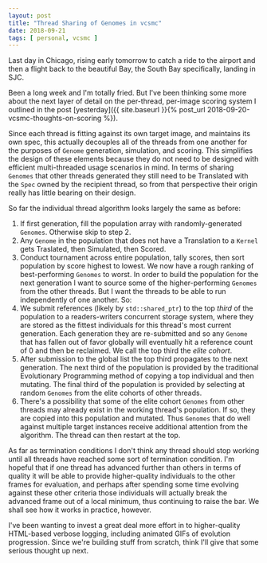 ```yaml
---
layout: post
title: "Thread Sharing of Genomes in vcsmc"
date: 2018-09-21
tags: [ personal, vcsmc ]
---
```


Last day in Chicago, rising early tomorrow to catch a ride to the airport and
then a flight back to the beautiful Bay, the South Bay specifically, landing in
SJC.

Been a long week and I'm totally fried. But I've been thinking some more about
the next layer of detail on the per-thread, per-image scoring system I outlined
in the post
[yesterday]({{ site.baseurl }}{% post_url 2018-09-20-vcsmc-thoughts-on-scoring %}).

Since each thread is fitting against its own target image, and maintains its own
spec, this actually decouples all of the threads from one another for the
purposes of `Genome` generation, simulation, and scoring. This simplifies the
design of these elements because they do not need to be designed with efficient
multi-threaded usage scenarios in mind. In terms of sharing `Genomes` that
other threads generated they still need to be Translated with the `Spec` owned
by the recipient thread, so from that perspective their origin really has little
bearing on their design.

So far the individual thread algorithm looks largely the same as before:

  1. If first generation, fill the population array with randomly-generated
    `Genomes`. Otherwise skip to step 2.
  2. Any `Genome` in the population that does not have a Translation to a
    `Kernel` gets Traslated, then Simulated, then Scored.
  3. Conduct tournament across entire population, tally scores, then sort
    population by score highest to lowest. We now have a rough ranking of
    best-performing `Genomes` to worst. In order to build the population for
    the next generation I want to source some of the higher-performing `Genomes`
    from the other threads. But I want the threads to be able to run
    independently of one another. So:
  4. We submit references (likely by `std::shared_ptr`) to the top *third* of
    the population to a readers-writers concurrent storage system, where they
    are stored as the fittest individuals for this thread's most current
    generation. Each generation they are re-submitted and so any `Genome` that
    has fallen out of favor globally will eventually hit a reference count of
    0 and then be reclaimed. We call the top third the *elite cohort*.
  5. After submission to the global list the top third propagates to the next
    generation. The next third of the population is provided by the traditional
    Evolutionary Programming method of copying a top individual and then
    mutating. The final third of the population is provided by selecting
    at random `Genomes` from the elite cohorts of other threads.
  6. There's a possibility that some of the elite cohort `Genomes` from other
    threads may already exist in the working thread's population. If so, they
    are copied into this population and mutated. Thus `Genomes` that do well
    against multiple target instances receive additional attention from the
    algorithm. The thread can then restart at the top.

As far as termination conditions I don't think any thread should stop working
until all threads have reached some sort of termination condition. I'm hopeful
that if one thread has advanced further than others in terms of quality it will
be able to provide higher-quality individuals to the other frames for
evaluation, and perhaps after spending some time evolving against these other
criteria those individuals will actually break the advanced frame out of a
local minimum, thus continuing to raise the bar. We shall see how it works
in practice, however.

I've been wanting to invest a great deal more effort in to higher-quality
HTML-based verbose logging, including animated GIFs of evolution progression.
Since we're building stuff from scratch, think I'll give that some serious
thought up next.

